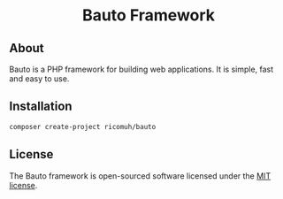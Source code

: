 <div align="center">
    <h1>
        Bauto Framework
    </h1>
    
</div>

## About

Bauto is a PHP framework for building web applications. It is simple, fast and easy to use.

## Installation

```bash
composer create-project ricomuh/bauto
```

## License

The Bauto framework is open-sourced software licensed under the [MIT license](https://opensource.org/licenses/MIT).

```

```
